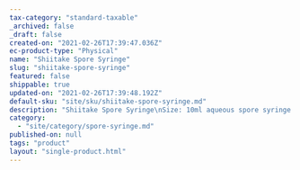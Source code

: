 ```yaml
---
tax-category: "standard-taxable"
_archived: false
_draft: false
created-on: "2021-02-26T17:39:47.036Z"
ec-product-type: "Physical"
name: "Shiitake Spore Syringe"
slug: "shiitake-spore-syringe"
featured: false
shippable: true
updated-on: "2021-02-26T17:39:48.192Z"
default-sku: "site/sku/shiitake-spore-syringe.md"
description: "Shiitake Spore Syringe\nSize: 10ml aqueous spore syringe How to Use a Spore Syringe\">how to use a spore syringe</a><span>\" guide which contains the typical Do’s and Don’t of mushroom cultivation, to get you started on your mushroom growing journey! Lentinula edodes</span></em><span> </span>spores</p>\n<p><span>Each of our spore syringes is </span><span>created using</span><span> sustainably sourced mushroom spore\nShiitake <em>Lentinula edodes</em> is a medicinal mushroom that can be found throughout East Asia. Shiitake mushrooms are a good source of dietary fibre, </span>copper, folate, B3, B6 and B12 </p>\n<p>Contents: Sterile water and hydrated "
category:
  - "site/category/spore-syringe.md"
published-on: null
tags: "product"
layout: "single-product.html"
---
```



